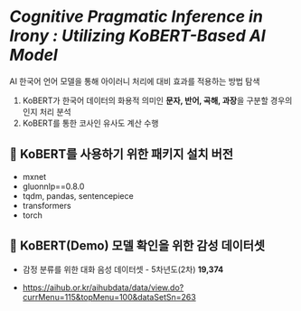 # *Cognitive Pragmatic Inference in Irony : Utilizing KoBERT-Based AI Model*
AI 한국어 언어 모델을 통해 아이러니 처리에 대비 효과를 적용하는 방법 탐색

1) KoBERT가 한국어 데이터의 화용적 의미인 **문자, 반어, 곡해, 과장**을 구분할 경우의 인지 처리 분석
2) KoBERT를 통한 코사인 유사도 계산 수행

## 📌 KoBERT를 사용하기 위한 패키지 설치 버전
* mxnet
* gluonnlp==0.8.0
* tqdm, pandas, sentencepiece
* transformers
* torch

## 📌 KoBERT(Demo) 모델 확인을 위한 감성 데이터셋 
* 감정 분류를 위한 대화 음성 데이터셋 - 5차년도(2차) **19,374**
- https://aihub.or.kr/aihubdata/data/view.do?currMenu=115&topMenu=100&dataSetSn=263
